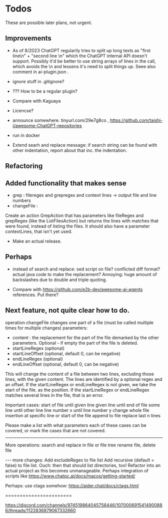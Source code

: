 # Todos

These are possible later plans, not urgent.

## Improvements

- As of 8/2023 ChatGPT regularily tries to split up long texts as "first line\n" + "second line \n" which the
  ChatGPT internal API doesn't support. Possibly it'd be better to use string arrays of lines in the call, which
  avoids the \n and lessens it's need to split things up. Seee also comment in ai-plugin.json .

- ignore stuff in .gitignore?
- ??? How to be a regular plugin?
- Compare with Kaguaya
- Licencse?
- announce somewhere. tinyurl.com/29e7g8co , https://github.com/taishi-i/awesome-ChatGPT-repositories
- run in docker
- Extend searh and replace message: if search string can be found with other indentation, report about that inc. the 
  indentation.

## Refactoring

## Added functionality that makes sense

- grep : fileregex and grepregex and context lines -> output file and line numbers
- changeFile :

Create an action GrepAction that has parameters like fileRegex and grepRegex (like the ListFilesAction) but returns
the lines with matches that were found, instead of listing the files. It should also have a parameter contextLines,
that isn't yet used.

- Make an actual release.

## Perhaps

- instead of search and replace: sed script on file? conflicted diff format? actual java code to make the
  replacement? Annoying: huge amount of backslashes due to double and triple quoting.

- Compare with https://github.com/e2b-dev/awesome-ai-agents references. Put there?

## Next feature, not quite clear how to do.

operation changeFile changes one part of a file (must be called multiple times for multiple changes)
parameters:

- content : the replacement for the part of the file demarked by the other parameters. Optional - if empty the part of
  the file is deleted.
- startLineRegex (optional)
- startLineOffset (optional, default 0, can be negative)
- endLineRegex (optional)
- endLineOffset (optional, default 0, can be negative)

This will change the content of a file between two lines, excluding those lines, with the given content.
The lines are identified by a optional regex and an offset.
If the startLineRegex or endLineRegex is not given, we take the start of the file. as the position.
If the startLineRegex or endLineRegex matches several lines in the file, that is an error.

Important cases:
start of file until given line
given line until end of file
some line until other line
line number x until line number y
change whole file
insertion at specific line or start of the file
append to file
replace last n lines

Please make a list with what parameters each of these cases can be covered, or mark the cases that are not covered.

---
More operations:
search and replace in file or file tree
rename file, delete file

--- more changes:
Add excludeRegex to file list
Add recursive (default = false) to file list. Ouch: then that should list directories, too!
Refactor into an actual project as this becomes unmanageable. Perhaps integration of scripts like
https://www.chatpc.ai/docs/macos/getting-started/

Perhaps: use ctags somehow: https://aider.chat/docs/ctags.html

=======================

https://discord.com/channels/974519864045756446/1070006915414900886/threads/1122836879067332660
